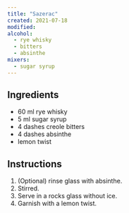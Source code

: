 ```yaml
---
title: "Sazerac"
created: 2021-07-18
modified:
alcohol:
  - rye whisky
  - bitters
  - absinthe
mixers:
  - sugar syrup
---
```


## Ingredients

- 60 ml rye whisky
- 5 ml sugar syrup
- 4 dashes creole bitters
- 4 dashes absinthe
- lemon twist

## Instructions

1. (Optional) rinse glass with absinthe.
2. Stirred.
3. Serve in a rocks glass without ice.
4. Garnish with a lemon twist.
